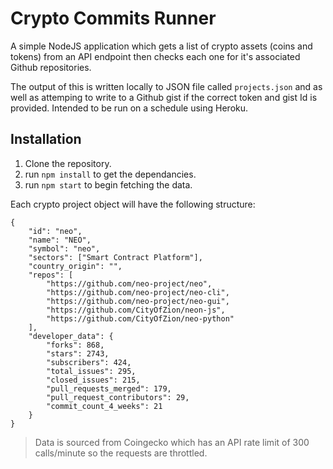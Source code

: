 # Crypto Commits Runner
A simple NodeJS application which gets a list of crypto assets (coins and tokens) from an API endpoint then checks each one for it's associated Github repositories. 

The output of this is written locally to JSON file called `projects.json` and as well as attemping to write to a Github gist if the correct token and gist Id is provided. Intended to be run on a schedule using Heroku.

## Installation
1. Clone the repository.
2. run `npm install` to get the dependancies.
3. run `npm start` to begin fetching the data.

Each crypto project object will have the following structure:
```
{
    "id": "neo",
    "name": "NEO",
    "symbol": "neo",
    "sectors": ["Smart Contract Platform"],
    "country_origin": "",
    "repos": [
        "https://github.com/neo-project/neo",
        "https://github.com/neo-project/neo-cli",
        "https://github.com/neo-project/neo-gui",
        "https://github.com/CityOfZion/neon-js",
        "https://github.com/CityOfZion/neo-python"
    ],
    "developer_data": {
        "forks": 868,
        "stars": 2743,
        "subscribers": 424,
        "total_issues": 295,
        "closed_issues": 215,
        "pull_requests_merged": 179,
        "pull_request_contributors": 29,
        "commit_count_4_weeks": 21
    }
}
```

> Data is sourced from Coingecko which has an API rate limit of 300 calls/minute so the requests are throttled. 

